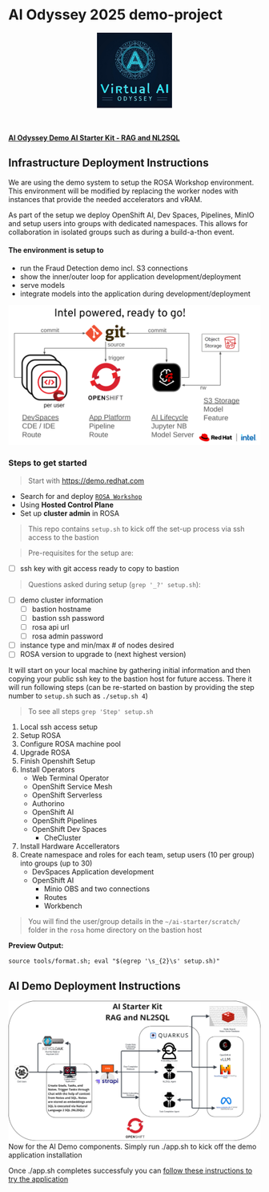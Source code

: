 # AI Odyssey 2025 demo-project
<div align="center">
<img src="./VirtualAIOdysseyLogo.png" width="150" height="150">
</div>
<br/>

<br/><b>[AI Odyssey Demo AI Starter Kit - RAG and NL2SQL](https://docs.google.com/presentation/d/1hNml-zEJ53uW1xOFJHf4zDsSAr4EoOBY0MFTheHTV5I/edit?usp=sharing)</b>

## Infrastructure Deployment Instructions
We are using the demo system to setup the ROSA Workshop environment. 
This environment will be modified by replacing the worker nodes with instances that provide the needed accelerators and vRAM.

As part of the setup we deploy OpenShift AI, Dev Spaces, Pipelines, MinIO and setup users into groups with dedicated namespaces. This allows for collaboration in isolated groups such as during a build-a-thon event.

#### The environment is setup to
 * run the Fraud Detection demo incl. S3 connections
 * show the inner/outer loop for application development/deployment
 * serve models
 * integrate models into the application during development/deployment

![Ecosystem Overview](img/ecosystem-overview.png)

### Steps to get started
> Start with https://demo.redhat.com
* Search for and deploy [`ROSA Workshop`](https://catalog.demo.redhat.com/catalog/babylon-catalog-prod/order/sandboxes-gpte.rosa-mobb.prod) 
* Using **Hosted Control Plane**
* Set up **cluster admin** in ROSA

> This repo contains `setup.sh` to kick off the set-up process via ssh access to the bastion

> Pre-requisites for the setup are:
- [ ] ssh key with git access ready to copy to bastion

> Questions asked during setup (`grep '_?' setup.sh`):
- [ ] demo cluster information
  - [ ] bastion hostname
  - [ ] bastion ssh password
  - [ ] rosa api url
  - [ ] rosa admin password
- [ ] instance type and min/max # of nodes desired
- [ ] ROSA version to upgrade to (next highest version)

It will start on your local machine by gathering initial information and then copying your public ssh key to the bastion host for future access. There it will run following steps (can be re-started on bastion by providing the step number to `setup.sh` such as `./setup.sh 4`)

> To see all steps `grep 'Step' setup.sh`

1. Local ssh access setup
2. Setup ROSA
3. Configure ROSA machine pool
4. Upgrade ROSA
5. Finish Openshift Setup
6. Install Operators
   * Web Terminal Operator
   * OpenShift Service Mesh
   * OpenShift Serverless
   * Authorino
   * OpenShift AI
   * OpenShift Pipelines
   * OpenShift Dev Spaces
     * CheCluster
7. Install Hardware Accellerators
8. Create namespace and roles for each team, setup users (10 per group) into groups (up to 30)
   * DevSpaces Application development 
   * OpenShift AI 
     * Minio OBS and two connections
     * Routes
     * Workbench

> You will find the user/group details in the `~/ai-starter/scratch/` folder in the `rosa` home directory on the bastion host

**Preview Output:**
```
source tools/format.sh; eval "$(egrep '\s_{2}\s' setup.sh)"
```

## AI Demo Deployment Instructions
![ai-hackathon-starter](architecture.png)
Now for the AI Demo components. Simply run ./app.sh to kick off the demo application installation

Once ./app.sh completes successfuly you can [follow these instructions to try the application](testing-the-application-readme)

